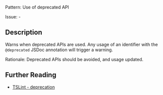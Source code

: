 Pattern: Use of deprecated API

Issue: -

## Description

Warns when deprecated APIs are used. Any usage of an identifier with the `@deprecated` JSDoc annotation will trigger a warning.
  
Rationale: Deprecated APIs should be avoided, and usage updated.

## Further Reading

* [TSLint - deprecation](https://palantir.github.io/tslint/rules/deprecation)
